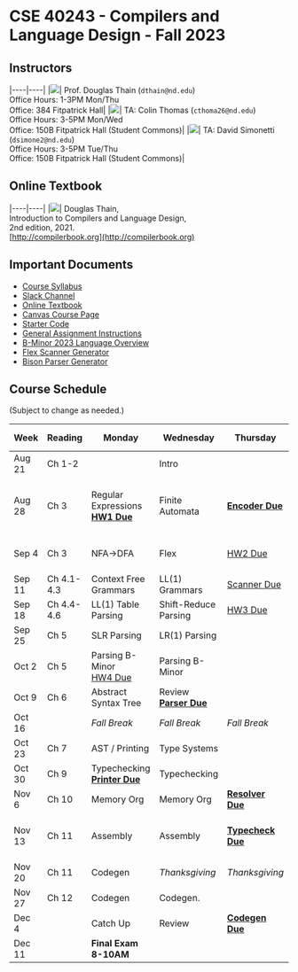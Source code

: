 # CSE 40243 - Compilers and Language Design - Fall 2023

## Instructors

|----|----|
|![](images/dthain-small.jpg)| Prof. Douglas Thain (`dthain@nd.edu`)<br> Office Hours: 1-3PM Mon/Thu <br> Office: 384 Fitpatrick Hall|
|![](images/cthoma26-small.jpg)| TA: Colin Thomas (`cthoma26@nd.edu`)<br> Office Hours: 3-5PM Mon/Wed <br> Office: 150B Fitpatrick Hall (Student Commons)|
|![](images/david_pic.png)| TA: David Simonetti (`dsimone2@nd.edu`)<br> Office Hours: 3-5PM Tue/Thu <br> Office: 150B Fitpatrick Hall (Student Commons)|

## Online Textbook

|----|----|
|![](images/compilerbook-small.jpg)| Douglas Thain,<br>Introduction to Compilers and Language Design,<br>2nd edition, 2021.<br>[http://compilerbook.org](http://compilerbook.org)

## Important Documents

- [Course Syllabus](syllabus.md)
- [Slack Channel](https://nd-cse.slack.com/channels/compilers-fa23)
- [Online Textbook](http://compilerbook.org)
- [Canvas Course Page](https://canvas.nd.edu/courses/70800)
- [Starter Code](https://github.com/dthain/compilerbook-starter-code)
- [General Assignment Instructions](general)
- [B-Minor 2023 Language Overview](bminor)
- [Flex Scanner Generator](https://westes.github.io/flex/manual/)
- [Bison Parser Generator](https://www.gnu.org/software/bison/manual/html_node/index.html)

## Course Schedule

(Subject to change as needed.)

|Week | Reading      | Monday          | Wednesday     | Thursday     |Friday      | Extra Links |
|-----|--------------|-----------------|---------------|--------------|------------|-------------|
|Aug 21 | Ch 1-2     |                 | Intro         |              | Overview   | [Syllabus](syllabus.md)  |
|Aug 28 | Ch 3       | Regular Expressions <br> **[HW1 Due](homework.md)** | Finite Automata       | **[Encoder Due](encoder)** | RE->NFA | [Hand Parser](https://github.com/cooperative-computing-lab/cctools/blob/master/dttools/src/jx_parse.c#L254) <br> [Regex 101](https://regex101.com/) <br> [Regex Golf](http://alf.nu/RegexGolf?world=regex&level=r02) <br> [Unicode](https://www.joelonsoftware.com/2003/10/08/the-absolute-minimum-every-software-developer-absolutely-positively-must-know-about-unicode-and-character-sets-no-excuses/) |
|Sep 4  | Ch 3       | NFA->DFA             | Flex           | [HW2 Due](homework)     | Context Free Grammars | [Flex Scanner Generator](https://westes.github.io/flex/manual/)
|Sep 11 | Ch 4.1-4.3 | Context Free Grammars| LL(1) Grammars | [Scanner Due](scanner) | Recursive Descent    |
|Sep 18 | Ch 4.4-4.6 | LL(1) Table Parsing  | Shift-Reduce Parsing |  [HW3 Due](homework) | LR(0) Automaton |
|Sep 25 | Ch 5       | SLR Parsing          |LR(1) Parsing        |     | Bison            | [Bison Examples](https://github.com/dthain/compilerbook-examples/tree/master/chapter5)
|Oct 2  | Ch 5       | Parsing B-Minor<br>[HW4 Due](homework)  | Parsing B-Minor| | Abstract Syntax Tree | [AST Handout](ast.html) |
|Oct 9  | Ch 6       | Abstract Syntax Tree | Review <br> **[Parser Due](parser)** |     | **[Midterm Exam](midterm)** |
|Oct 16 |            | *Fall Break*    | *Fall Break*          | *Fall Break*     | *Fall Break*      |
|Oct 23 | Ch 7       | AST / Printing  | Type Systems          |                  | Name Resolution   |
|Oct 30 | Ch 9       | Typechecking <br> **[Printer Due](printer)** | Typechecking  |                  |  Typechecking |
|Nov 6  | Ch 10      | Memory Org | Memory Org | **[Resolver Due](resolve)** | Memory Org | 
|Nov 13 | Ch 11      | Assembly         | Assembly               | **[Typecheck Due](typecheck)** | Assembly | [Intel Manuals](https://www.intel.com/content/www/us/en/developer/articles/technical/intel-sdm.html) <br> [Calling Convention](https://refspecs.linuxbase.org/elf/x86_64-abi-0.99.pdf)
|Nov 20 | Ch 11      | Codegen         | *Thanksgiving*        | *Thanksgiving*   | *Thanksgiving*     |
|Nov 27 | Ch 12      | Codegen          | Codegen.         |                      |  Codegen |
|Dec 4  |            | Catch Up        | Review                | **[Codegen Due](codegen)**  |             |
|Dec 11 |            | **Final Exam 8-10AM** |                 |                  |                    |

<!--

[CFG Tool](https://web.stanford.edu/class/archive/cs/cs103/cs103.1156/tools/cfg/)
[Joke](https://xkcd.com/1090/)
[Bison Manual](https://www.gnu.org/software/bison/manual/html_node/index.html)
[Bison Examples](https://github.com/dthain/compilerbook-examples/tree/master/chapter5)
-->
